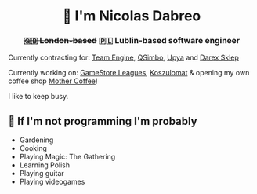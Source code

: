 <h1 align="center">👋 I'm Nicolas Dabreo</h1>
<h3 align="center"><del>🇬🇧 London-based</del> 🇵🇱 Lublin-based software engineer</h3>

Currently contracting for: [Team Engine](https://teamengine.co.uk), [QSimbo](https://qsimbo.com), [Upya]() and [Darex Sklep](https://darex-sklep.pl/)

Currently working on: [GameStore Leagues](https://lgsleagues.com), [Koszulomat]() & opening my own coffee shop [Mother Coffee]()!

I like to keep busy.

## 📅 If I'm not programming I'm probably
- Gardening
- Cooking
- Playing Magic: The Gathering
- Learning Polish
- Playing guitar
- Playing videogames
